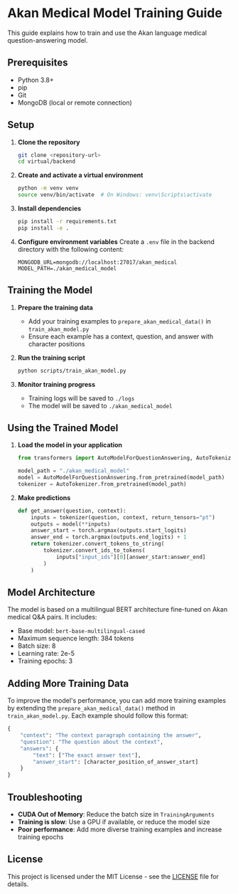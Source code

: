 # Akan Medical Model Training Guide

This guide explains how to train and use the Akan language medical question-answering model.

## Prerequisites

- Python 3.8+
- pip
- Git
- MongoDB (local or remote connection)

## Setup

1. **Clone the repository**
   ```bash
   git clone <repository-url>
   cd virtual/backend
   ```

2. **Create and activate a virtual environment**
   ```bash
   python -m venv venv
   source venv/bin/activate  # On Windows: venv\Scripts\activate
   ```

3. **Install dependencies**
   ```bash
   pip install -r requirements.txt
   pip install -e .
   ```

4. **Configure environment variables**
   Create a `.env` file in the backend directory with the following content:
   ```
   MONGODB_URL=mongodb://localhost:27017/akan_medical
   MODEL_PATH=./akan_medical_model
   ```

## Training the Model

1. **Prepare the training data**
   - Add your training examples to `prepare_akan_medical_data()` in `train_akan_model.py`
   - Ensure each example has a context, question, and answer with character positions

2. **Run the training script**
   ```bash
   python scripts/train_akan_model.py
   ```

3. **Monitor training progress**
   - Training logs will be saved to `./logs`
   - The model will be saved to `./akan_medical_model`

## Using the Trained Model

1. **Load the model in your application**
   ```python
   from transformers import AutoModelForQuestionAnswering, AutoTokenizer
   
   model_path = "./akan_medical_model"
   model = AutoModelForQuestionAnswering.from_pretrained(model_path)
   tokenizer = AutoTokenizer.from_pretrained(model_path)
   ```

2. **Make predictions**
   ```python
   def get_answer(question, context):
       inputs = tokenizer(question, context, return_tensors="pt")
       outputs = model(**inputs)
       answer_start = torch.argmax(outputs.start_logits)
       answer_end = torch.argmax(outputs.end_logits) + 1
       return tokenizer.convert_tokens_to_string(
           tokenizer.convert_ids_to_tokens(
               inputs["input_ids"][0][answer_start:answer_end]
           )
       )
   ```

## Model Architecture

The model is based on a multilingual BERT architecture fine-tuned on Akan medical Q&A pairs. It includes:

- Base model: `bert-base-multilingual-cased`
- Maximum sequence length: 384 tokens
- Batch size: 8
- Learning rate: 2e-5
- Training epochs: 3

## Adding More Training Data

To improve the model's performance, you can add more training examples by extending the `prepare_akan_medical_data()` method in `train_akan_model.py`. Each example should follow this format:

```python
{
    "context": "The context paragraph containing the answer",
    "question": "The question about the context",
    "answers": {
        "text": ["The exact answer text"],
        "answer_start": [character_position_of_answer_start]
    }
}
```

## Troubleshooting

- **CUDA Out of Memory**: Reduce the batch size in `TrainingArguments`
- **Training is slow**: Use a GPU if available, or reduce the model size
- **Poor performance**: Add more diverse training examples and increase training epochs

## License

This project is licensed under the MIT License - see the [LICENSE](LICENSE) file for details.
